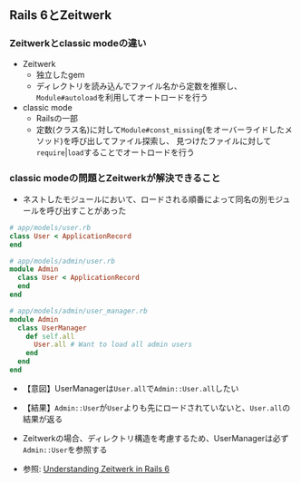 ## Rails 6とZeitwerk
### Zeitwerkとclassic modeの違い
- Zeitwerk
  - 独立したgem
  - ディレクトリを読み込んでファイル名から定数を推察し、`Module#autoload`を利用してオートロードを行う
- classic mode
  - Railsの一部
  - 定数(クラス名)に対して`Module#const_missing`(をオーバーライドしたメソッド)を呼び出してファイル探索し、
  見つけたファイルに対して`require`|`load`することでオートロードを行う

### classic modeの問題とZeitwerkが解決できること
- ネストしたモジュールにおいて、ロードされる順番によって同名の別モジュールを呼び出すことがあった

```ruby
# app/models/user.rb
class User < ApplicationRecord
end

# app/models/admin/user.rb
module Admin
  class User < ApplicationRecord
  end
end

# app/models/admin/user_manager.rb
module Admin
  class UserManager
    def self.all
      User.all # Want to load all admin users
    end
  end
end
```

- 【意図】UserManagerは`User.all`で`Admin::User.all`したい
- 【結果】`Admin::User`が`User`よりも先にロードされていないと、`User.all`の結果が返る
- Zeitwerkの場合、ディレクトリ構造を考慮するため、UserManagerは必ず`Admin::User`を参照する

- 参照: [Understanding Zeitwerk in Rails 6](https://medium.com/cedarcode/understanding-zeitwerk-in-rails-6-f168a9f09a1f)
